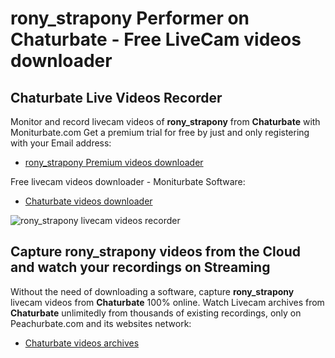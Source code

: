# rony_strapony Performer on Chaturbate - Free LiveCam videos downloader

## Chaturbate Live Videos Recorder

Monitor and record livecam videos of **rony_strapony** from **Chaturbate** with Moniturbate.com
Get a premium trial for free by just and only registering with your Email address:
* [rony_strapony Premium videos downloader](https://moniturbate.com/request-demo-licence-key.html)

Free livecam videos downloader - Moniturbate Software:
* [Chaturbate videos downloader](https://moniturbate.com/moniturbate-download-software.html)

![rony_strapony livecam videos recorder](https://peachurnet.com/templates/moniturbate-software.png)


## Capture rony_strapony videos from the Cloud and watch your recordings on Streaming

Without the need of downloading a software, capture **rony_strapony** livecam videos from **Chaturbate** 100% online.
Watch Livecam archives from **Chaturbate** unlimitedly from thousands of existing recordings, only on Peachurbate.com and its websites network:
* [Chaturbate videos archives](https://peachurnet.com/)